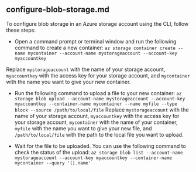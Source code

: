 ## configure-blob-storage.md
To configure blob storage in an Azure storage account using the CLI, follow these steps:
* Open a command prompt or terminal window and run the following command to create a new container:
`az storage container create --name mycontainer --account-name mystorageaccount --account-key myaccountkey`

Replace `mystorageaccount` with the name of your storage account, `myaccountkey` with the access key for your storage account, and `mycontainer` with the name you want to give your new container.

* Run the following command to upload a file to your new container: `az storage blob upload --account-name mystorageaccount --account-key myaccountkey --container-name mycontainer --name myfile --type block --source /path/to/local/file`
Replace `mystorageaccount` with the name of your storage account, `myaccountkey` with the access key for your storage account, `mycontainer` with the name of your container, `myfile` with the name you want to give your new file, and `/path/to/local/file` with the path to the local file you want to upload.

* Wait for the file to be uploaded. You can use the following command to check the status of the upload: `az storage blob list --account-name mystorageaccount --account-key myaccountkey --container-name mycontainer --query '[].name'`


